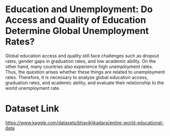# Education and Unemployment: Do Access and Quality of Education Determine Global Unemployment Rates?
Global education access and quality still face challenges such as dropout rates, gender gaps in graduation rates, and low academic ability. On the other hand, many countries also experience high unemployment rates. Thus, the question arises whether these things are related to unemployment rates. Therefore, it is necessary to analyze global education access, graduation rates, and academic ability, and evaluate their relationship to the world unemployment rate.

# Dataset Link
https://www.kaggle.com/datasets/bhavikjikadara/entire-world-educational-data

